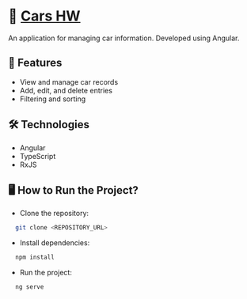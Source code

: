 # 🚗 [Cars HW](https://xinqrmn.github.io/cars-hw/)

An application for managing car information. Developed using Angular.  

## 🚀 Features
- View and manage car records
- Add, edit, and delete entries
- Filtering and sorting

## 🛠️ Technologies
- Angular
- TypeScript
- RxJS

## 🖥️ How to Run the Project?
+ Clone the repository:
```bash
  git clone <REPOSITORY_URL>
```

+ Install dependencies:
```bash
  npm install
```

+ Run the project:
```bash
  ng serve
```
